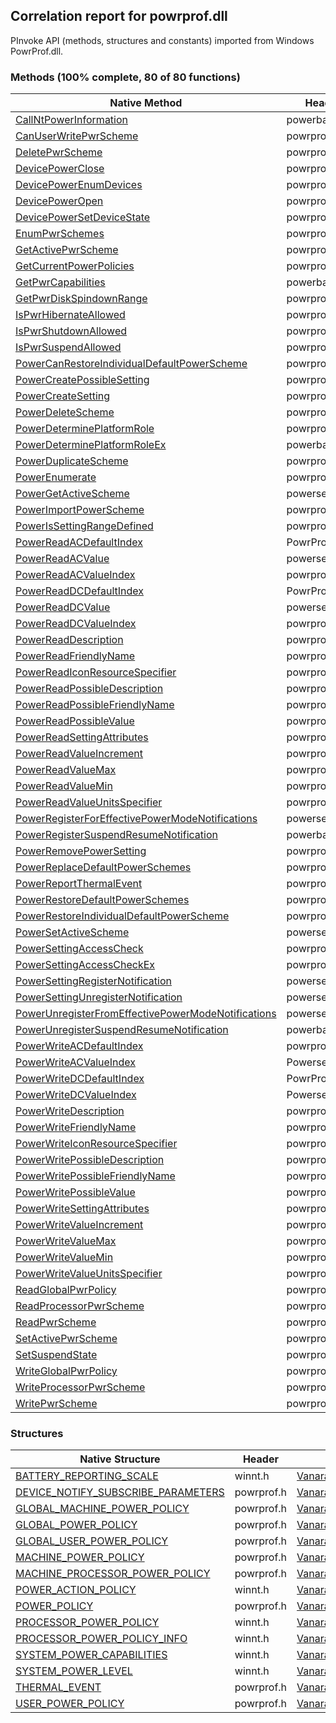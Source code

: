 ## Correlation report for powrprof.dll  
PInvoke API (methods, structures and constants) imported from Windows PowrProf.dll.

### Methods (100% complete, 80 of 80 functions)  
Native Method | Header | Managed Method  
--- | --- | ---  
[CallNtPowerInformation](https://www.google.com/search?num=5&q=CallNtPowerInformation+site%3Adocs.microsoft.com) | powerbase.h | [Vanara.PInvoke.PowrProf.CallNtPowerInformation](https://github.com/dahall/Vanara/search?l=C%23&q=CallNtPowerInformation)  
[CanUserWritePwrScheme](https://www.google.com/search?num=5&q=CanUserWritePwrScheme+site%3Adocs.microsoft.com) | powrprof.h | [Vanara.PInvoke.PowrProf.CanUserWritePwrScheme](https://github.com/dahall/Vanara/search?l=C%23&q=CanUserWritePwrScheme)  
[DeletePwrScheme](https://www.google.com/search?num=5&q=DeletePwrScheme+site%3Adocs.microsoft.com) | powrprof.h | [Vanara.PInvoke.PowrProf.DeletePwrScheme](https://github.com/dahall/Vanara/search?l=C%23&q=DeletePwrScheme)  
[DevicePowerClose](https://www.google.com/search?num=5&q=DevicePowerClose+site%3Adocs.microsoft.com) | powrprof.h | [Vanara.PInvoke.PowrProf.DevicePowerClose](https://github.com/dahall/Vanara/search?l=C%23&q=DevicePowerClose)  
[DevicePowerEnumDevices](https://www.google.com/search?num=5&q=DevicePowerEnumDevices+site%3Adocs.microsoft.com) | powrprof.h | [Vanara.PInvoke.PowrProf.DevicePowerEnumDevices](https://github.com/dahall/Vanara/search?l=C%23&q=DevicePowerEnumDevices)  
[DevicePowerOpen](https://www.google.com/search?num=5&q=DevicePowerOpen+site%3Adocs.microsoft.com) | powrprof.h | [Vanara.PInvoke.PowrProf.DevicePowerOpen](https://github.com/dahall/Vanara/search?l=C%23&q=DevicePowerOpen)  
[DevicePowerSetDeviceState](https://www.google.com/search?num=5&q=DevicePowerSetDeviceState+site%3Adocs.microsoft.com) | powrprof.h | [Vanara.PInvoke.PowrProf.DevicePowerSetDeviceState](https://github.com/dahall/Vanara/search?l=C%23&q=DevicePowerSetDeviceState)  
[EnumPwrSchemes](https://www.google.com/search?num=5&q=EnumPwrSchemes+site%3Adocs.microsoft.com) | powrprof.h | [Vanara.PInvoke.PowrProf.EnumPwrSchemes](https://github.com/dahall/Vanara/search?l=C%23&q=EnumPwrSchemes)  
[GetActivePwrScheme](https://www.google.com/search?num=5&q=GetActivePwrScheme+site%3Adocs.microsoft.com) | powrprof.h | [Vanara.PInvoke.PowrProf.GetActivePwrScheme](https://github.com/dahall/Vanara/search?l=C%23&q=GetActivePwrScheme)  
[GetCurrentPowerPolicies](https://www.google.com/search?num=5&q=GetCurrentPowerPolicies+site%3Adocs.microsoft.com) | powrprof.h | [Vanara.PInvoke.PowrProf.GetCurrentPowerPolicies](https://github.com/dahall/Vanara/search?l=C%23&q=GetCurrentPowerPolicies)  
[GetPwrCapabilities](https://www.google.com/search?num=5&q=GetPwrCapabilities+site%3Adocs.microsoft.com) | powerbase.h | [Vanara.PInvoke.PowrProf.GetPwrCapabilities](https://github.com/dahall/Vanara/search?l=C%23&q=GetPwrCapabilities)  
[GetPwrDiskSpindownRange](https://www.google.com/search?num=5&q=GetPwrDiskSpindownRange+site%3Adocs.microsoft.com) | powrprof.h | [Vanara.PInvoke.PowrProf.GetPwrDiskSpindownRange](https://github.com/dahall/Vanara/search?l=C%23&q=GetPwrDiskSpindownRange)  
[IsPwrHibernateAllowed](https://www.google.com/search?num=5&q=IsPwrHibernateAllowed+site%3Adocs.microsoft.com) | powrprof.h | [Vanara.PInvoke.PowrProf.IsPwrHibernateAllowed](https://github.com/dahall/Vanara/search?l=C%23&q=IsPwrHibernateAllowed)  
[IsPwrShutdownAllowed](https://www.google.com/search?num=5&q=IsPwrShutdownAllowed+site%3Adocs.microsoft.com) | powrprof.h | [Vanara.PInvoke.PowrProf.IsPwrShutdownAllowed](https://github.com/dahall/Vanara/search?l=C%23&q=IsPwrShutdownAllowed)  
[IsPwrSuspendAllowed](https://www.google.com/search?num=5&q=IsPwrSuspendAllowed+site%3Adocs.microsoft.com) | powrprof.h | [Vanara.PInvoke.PowrProf.IsPwrSuspendAllowed](https://github.com/dahall/Vanara/search?l=C%23&q=IsPwrSuspendAllowed)  
[PowerCanRestoreIndividualDefaultPowerScheme](https://www.google.com/search?num=5&q=PowerCanRestoreIndividualDefaultPowerScheme+site%3Adocs.microsoft.com) | powrprof.h | [Vanara.PInvoke.PowrProf.PowerCanRestoreIndividualDefaultPowerScheme](https://github.com/dahall/Vanara/search?l=C%23&q=PowerCanRestoreIndividualDefaultPowerScheme)  
[PowerCreatePossibleSetting](https://www.google.com/search?num=5&q=PowerCreatePossibleSetting+site%3Adocs.microsoft.com) | powrprof.h | [Vanara.PInvoke.PowrProf.PowerCreatePossibleSetting](https://github.com/dahall/Vanara/search?l=C%23&q=PowerCreatePossibleSetting)  
[PowerCreateSetting](https://www.google.com/search?num=5&q=PowerCreateSetting+site%3Adocs.microsoft.com) | powrprof.h | [Vanara.PInvoke.PowrProf.PowerCreateSetting](https://github.com/dahall/Vanara/search?l=C%23&q=PowerCreateSetting)  
[PowerDeleteScheme](https://www.google.com/search?num=5&q=PowerDeleteScheme+site%3Adocs.microsoft.com) | powrprof.h | [Vanara.PInvoke.PowrProf.PowerDeleteScheme](https://github.com/dahall/Vanara/search?l=C%23&q=PowerDeleteScheme)  
[PowerDeterminePlatformRole](https://www.google.com/search?num=5&q=PowerDeterminePlatformRole+site%3Adocs.microsoft.com) | powrprof.h | [Vanara.PInvoke.PowrProf.PowerDeterminePlatformRole](https://github.com/dahall/Vanara/search?l=C%23&q=PowerDeterminePlatformRole)  
[PowerDeterminePlatformRoleEx](https://www.google.com/search?num=5&q=PowerDeterminePlatformRoleEx+site%3Adocs.microsoft.com) | powerbase.h | [Vanara.PInvoke.PowrProf.PowerDeterminePlatformRoleEx](https://github.com/dahall/Vanara/search?l=C%23&q=PowerDeterminePlatformRoleEx)  
[PowerDuplicateScheme](https://www.google.com/search?num=5&q=PowerDuplicateScheme+site%3Adocs.microsoft.com) | powrprof.h | [Vanara.PInvoke.PowrProf.PowerDuplicateScheme](https://github.com/dahall/Vanara/search?l=C%23&q=PowerDuplicateScheme)  
[PowerEnumerate](https://www.google.com/search?num=5&q=PowerEnumerate+site%3Adocs.microsoft.com) | powrprof.h | [Vanara.PInvoke.PowrProf.PowerEnumerate](https://github.com/dahall/Vanara/search?l=C%23&q=PowerEnumerate)  
[PowerGetActiveScheme](https://www.google.com/search?num=5&q=PowerGetActiveScheme+site%3Adocs.microsoft.com) | powersetting.h | [Vanara.PInvoke.PowrProf.PowerGetActiveScheme](https://github.com/dahall/Vanara/search?l=C%23&q=PowerGetActiveScheme)  
[PowerImportPowerScheme](https://www.google.com/search?num=5&q=PowerImportPowerScheme+site%3Adocs.microsoft.com) | powrprof.h | [Vanara.PInvoke.PowrProf.PowerImportPowerScheme](https://github.com/dahall/Vanara/search?l=C%23&q=PowerImportPowerScheme)  
[PowerIsSettingRangeDefined](https://www.google.com/search?num=5&q=PowerIsSettingRangeDefined+site%3Adocs.microsoft.com) | powrprof.h | [Vanara.PInvoke.PowrProf.PowerIsSettingRangeDefined](https://github.com/dahall/Vanara/search?l=C%23&q=PowerIsSettingRangeDefined)  
[PowerReadACDefaultIndex](https://www.google.com/search?num=5&q=PowerReadACDefaultIndex+site%3Adocs.microsoft.com) | PowrProf.h | [Vanara.PInvoke.PowrProf.PowerReadACDefaultIndex](https://github.com/dahall/Vanara/search?l=C%23&q=PowerReadACDefaultIndex)  
[PowerReadACValue](https://www.google.com/search?num=5&q=PowerReadACValue+site%3Adocs.microsoft.com) | powersetting.h | [Vanara.PInvoke.PowrProf.PowerReadACValue](https://github.com/dahall/Vanara/search?l=C%23&q=PowerReadACValue)  
[PowerReadACValueIndex](https://www.google.com/search?num=5&q=PowerReadACValueIndex+site%3Adocs.microsoft.com) | powrprof.h | [Vanara.PInvoke.PowrProf.PowerReadACValueIndex](https://github.com/dahall/Vanara/search?l=C%23&q=PowerReadACValueIndex)  
[PowerReadDCDefaultIndex](https://www.google.com/search?num=5&q=PowerReadDCDefaultIndex+site%3Adocs.microsoft.com) | PowrProf.h | [Vanara.PInvoke.PowrProf.PowerReadDCDefaultIndex](https://github.com/dahall/Vanara/search?l=C%23&q=PowerReadDCDefaultIndex)  
[PowerReadDCValue](https://www.google.com/search?num=5&q=PowerReadDCValue+site%3Adocs.microsoft.com) | powersetting.h | [Vanara.PInvoke.PowrProf.PowerReadDCValue](https://github.com/dahall/Vanara/search?l=C%23&q=PowerReadDCValue)  
[PowerReadDCValueIndex](https://www.google.com/search?num=5&q=PowerReadDCValueIndex+site%3Adocs.microsoft.com) | powrprof.h | [Vanara.PInvoke.PowrProf.PowerReadDCValueIndex](https://github.com/dahall/Vanara/search?l=C%23&q=PowerReadDCValueIndex)  
[PowerReadDescription](https://www.google.com/search?num=5&q=PowerReadDescription+site%3Adocs.microsoft.com) | powrprof.h | [Vanara.PInvoke.PowrProf.PowerReadDescription](https://github.com/dahall/Vanara/search?l=C%23&q=PowerReadDescription)  
[PowerReadFriendlyName](https://www.google.com/search?num=5&q=PowerReadFriendlyName+site%3Adocs.microsoft.com) | powrprof.h | [Vanara.PInvoke.PowrProf.PowerReadFriendlyName](https://github.com/dahall/Vanara/search?l=C%23&q=PowerReadFriendlyName)  
[PowerReadIconResourceSpecifier](https://www.google.com/search?num=5&q=PowerReadIconResourceSpecifier+site%3Adocs.microsoft.com) | powrprof.h | [Vanara.PInvoke.PowrProf.PowerReadIconResourceSpecifier](https://github.com/dahall/Vanara/search?l=C%23&q=PowerReadIconResourceSpecifier)  
[PowerReadPossibleDescription](https://www.google.com/search?num=5&q=PowerReadPossibleDescription+site%3Adocs.microsoft.com) | powrprof.h | [Vanara.PInvoke.PowrProf.PowerReadPossibleDescription](https://github.com/dahall/Vanara/search?l=C%23&q=PowerReadPossibleDescription)  
[PowerReadPossibleFriendlyName](https://www.google.com/search?num=5&q=PowerReadPossibleFriendlyName+site%3Adocs.microsoft.com) | powrprof.h | [Vanara.PInvoke.PowrProf.PowerReadPossibleFriendlyName](https://github.com/dahall/Vanara/search?l=C%23&q=PowerReadPossibleFriendlyName)  
[PowerReadPossibleValue](https://www.google.com/search?num=5&q=PowerReadPossibleValue+site%3Adocs.microsoft.com) | powrprof.h | [Vanara.PInvoke.PowrProf.PowerReadPossibleValue](https://github.com/dahall/Vanara/search?l=C%23&q=PowerReadPossibleValue)  
[PowerReadSettingAttributes](https://www.google.com/search?num=5&q=PowerReadSettingAttributes+site%3Adocs.microsoft.com) | powrprof.h | [Vanara.PInvoke.PowrProf.PowerReadSettingAttributes](https://github.com/dahall/Vanara/search?l=C%23&q=PowerReadSettingAttributes)  
[PowerReadValueIncrement](https://www.google.com/search?num=5&q=PowerReadValueIncrement+site%3Adocs.microsoft.com) | powrprof.h | [Vanara.PInvoke.PowrProf.PowerReadValueIncrement](https://github.com/dahall/Vanara/search?l=C%23&q=PowerReadValueIncrement)  
[PowerReadValueMax](https://www.google.com/search?num=5&q=PowerReadValueMax+site%3Adocs.microsoft.com) | powrprof.h | [Vanara.PInvoke.PowrProf.PowerReadValueMax](https://github.com/dahall/Vanara/search?l=C%23&q=PowerReadValueMax)  
[PowerReadValueMin](https://www.google.com/search?num=5&q=PowerReadValueMin+site%3Adocs.microsoft.com) | powrprof.h | [Vanara.PInvoke.PowrProf.PowerReadValueMin](https://github.com/dahall/Vanara/search?l=C%23&q=PowerReadValueMin)  
[PowerReadValueUnitsSpecifier](https://www.google.com/search?num=5&q=PowerReadValueUnitsSpecifier+site%3Adocs.microsoft.com) | powrprof.h | [Vanara.PInvoke.PowrProf.PowerReadValueUnitsSpecifier](https://github.com/dahall/Vanara/search?l=C%23&q=PowerReadValueUnitsSpecifier)  
[PowerRegisterForEffectivePowerModeNotifications](https://www.google.com/search?num=5&q=PowerRegisterForEffectivePowerModeNotifications+site%3Adocs.microsoft.com) | powersetting.h | [Vanara.PInvoke.PowrProf.PowerRegisterForEffectivePowerModeNotifications](https://github.com/dahall/Vanara/search?l=C%23&q=PowerRegisterForEffectivePowerModeNotifications)  
[PowerRegisterSuspendResumeNotification](https://www.google.com/search?num=5&q=PowerRegisterSuspendResumeNotification+site%3Adocs.microsoft.com) | powerbase.h | [Vanara.PInvoke.PowrProf.PowerRegisterSuspendResumeNotification](https://github.com/dahall/Vanara/search?l=C%23&q=PowerRegisterSuspendResumeNotification)  
[PowerRemovePowerSetting](https://www.google.com/search?num=5&q=PowerRemovePowerSetting+site%3Adocs.microsoft.com) | powrprof.h | [Vanara.PInvoke.PowrProf.PowerRemovePowerSetting](https://github.com/dahall/Vanara/search?l=C%23&q=PowerRemovePowerSetting)  
[PowerReplaceDefaultPowerSchemes](https://www.google.com/search?num=5&q=PowerReplaceDefaultPowerSchemes+site%3Adocs.microsoft.com) | powrprof.h | [Vanara.PInvoke.PowrProf.PowerReplaceDefaultPowerSchemes](https://github.com/dahall/Vanara/search?l=C%23&q=PowerReplaceDefaultPowerSchemes)  
[PowerReportThermalEvent](https://www.google.com/search?num=5&q=PowerReportThermalEvent+site%3Adocs.microsoft.com) | powrprof.h | [Vanara.PInvoke.PowrProf.PowerReportThermalEvent](https://github.com/dahall/Vanara/search?l=C%23&q=PowerReportThermalEvent)  
[PowerRestoreDefaultPowerSchemes](https://www.google.com/search?num=5&q=PowerRestoreDefaultPowerSchemes+site%3Adocs.microsoft.com) | powrprof.h | [Vanara.PInvoke.PowrProf.PowerRestoreDefaultPowerSchemes](https://github.com/dahall/Vanara/search?l=C%23&q=PowerRestoreDefaultPowerSchemes)  
[PowerRestoreIndividualDefaultPowerScheme](https://www.google.com/search?num=5&q=PowerRestoreIndividualDefaultPowerScheme+site%3Adocs.microsoft.com) | powrprof.h | [Vanara.PInvoke.PowrProf.PowerRestoreIndividualDefaultPowerScheme](https://github.com/dahall/Vanara/search?l=C%23&q=PowerRestoreIndividualDefaultPowerScheme)  
[PowerSetActiveScheme](https://www.google.com/search?num=5&q=PowerSetActiveScheme+site%3Adocs.microsoft.com) | powersetting.h | [Vanara.PInvoke.PowrProf.PowerSetActiveScheme](https://github.com/dahall/Vanara/search?l=C%23&q=PowerSetActiveScheme)  
[PowerSettingAccessCheck](https://www.google.com/search?num=5&q=PowerSettingAccessCheck+site%3Adocs.microsoft.com) | powrprof.h | [Vanara.PInvoke.PowrProf.PowerSettingAccessCheck](https://github.com/dahall/Vanara/search?l=C%23&q=PowerSettingAccessCheck)  
[PowerSettingAccessCheckEx](https://www.google.com/search?num=5&q=PowerSettingAccessCheckEx+site%3Adocs.microsoft.com) | powrprof.h | [Vanara.PInvoke.PowrProf.PowerSettingAccessCheckEx](https://github.com/dahall/Vanara/search?l=C%23&q=PowerSettingAccessCheckEx)  
[PowerSettingRegisterNotification](https://www.google.com/search?num=5&q=PowerSettingRegisterNotification+site%3Adocs.microsoft.com) | powersetting.h | [Vanara.PInvoke.PowrProf.PowerSettingRegisterNotification](https://github.com/dahall/Vanara/search?l=C%23&q=PowerSettingRegisterNotification)  
[PowerSettingUnregisterNotification](https://www.google.com/search?num=5&q=PowerSettingUnregisterNotification+site%3Adocs.microsoft.com) | powersetting.h | [Vanara.PInvoke.PowrProf.PowerSettingUnregisterNotification](https://github.com/dahall/Vanara/search?l=C%23&q=PowerSettingUnregisterNotification)  
[PowerUnregisterFromEffectivePowerModeNotifications](https://www.google.com/search?num=5&q=PowerUnregisterFromEffectivePowerModeNotifications+site%3Adocs.microsoft.com) | powersetting.h | [Vanara.PInvoke.PowrProf.PowerUnregisterFromEffectivePowerModeNotifications](https://github.com/dahall/Vanara/search?l=C%23&q=PowerUnregisterFromEffectivePowerModeNotifications)  
[PowerUnregisterSuspendResumeNotification](https://www.google.com/search?num=5&q=PowerUnregisterSuspendResumeNotification+site%3Adocs.microsoft.com) | powerbase.h | [Vanara.PInvoke.PowrProf.PowerUnregisterSuspendResumeNotification](https://github.com/dahall/Vanara/search?l=C%23&q=PowerUnregisterSuspendResumeNotification)  
[PowerWriteACDefaultIndex](https://www.google.com/search?num=5&q=PowerWriteACDefaultIndex+site%3Adocs.microsoft.com) | powrprof.h | [Vanara.PInvoke.PowrProf.PowerWriteACDefaultIndex](https://github.com/dahall/Vanara/search?l=C%23&q=PowerWriteACDefaultIndex)  
[PowerWriteACValueIndex](https://www.google.com/search?num=5&q=PowerWriteACValueIndex+site%3Adocs.microsoft.com) | Powersetting.h; | [Vanara.PInvoke.PowrProf.PowerWriteACValueIndex](https://github.com/dahall/Vanara/search?l=C%23&q=PowerWriteACValueIndex)  
[PowerWriteDCDefaultIndex](https://www.google.com/search?num=5&q=PowerWriteDCDefaultIndex+site%3Adocs.microsoft.com) | PowrProf.h | [Vanara.PInvoke.PowrProf.PowerWriteDCDefaultIndex](https://github.com/dahall/Vanara/search?l=C%23&q=PowerWriteDCDefaultIndex)  
[PowerWriteDCValueIndex](https://www.google.com/search?num=5&q=PowerWriteDCValueIndex+site%3Adocs.microsoft.com) | Powersetting.h; | [Vanara.PInvoke.PowrProf.PowerWriteDCValueIndex](https://github.com/dahall/Vanara/search?l=C%23&q=PowerWriteDCValueIndex)  
[PowerWriteDescription](https://www.google.com/search?num=5&q=PowerWriteDescription+site%3Adocs.microsoft.com) | powrprof.h | [Vanara.PInvoke.PowrProf.PowerWriteDescription](https://github.com/dahall/Vanara/search?l=C%23&q=PowerWriteDescription)  
[PowerWriteFriendlyName](https://www.google.com/search?num=5&q=PowerWriteFriendlyName+site%3Adocs.microsoft.com) | powrprof.h | [Vanara.PInvoke.PowrProf.PowerWriteFriendlyName](https://github.com/dahall/Vanara/search?l=C%23&q=PowerWriteFriendlyName)  
[PowerWriteIconResourceSpecifier](https://www.google.com/search?num=5&q=PowerWriteIconResourceSpecifier+site%3Adocs.microsoft.com) | powrprof.h | [Vanara.PInvoke.PowrProf.PowerWriteIconResourceSpecifier](https://github.com/dahall/Vanara/search?l=C%23&q=PowerWriteIconResourceSpecifier)  
[PowerWritePossibleDescription](https://www.google.com/search?num=5&q=PowerWritePossibleDescription+site%3Adocs.microsoft.com) | powrprof.h | [Vanara.PInvoke.PowrProf.PowerWritePossibleDescription](https://github.com/dahall/Vanara/search?l=C%23&q=PowerWritePossibleDescription)  
[PowerWritePossibleFriendlyName](https://www.google.com/search?num=5&q=PowerWritePossibleFriendlyName+site%3Adocs.microsoft.com) | powrprof.h | [Vanara.PInvoke.PowrProf.PowerWritePossibleFriendlyName](https://github.com/dahall/Vanara/search?l=C%23&q=PowerWritePossibleFriendlyName)  
[PowerWritePossibleValue](https://www.google.com/search?num=5&q=PowerWritePossibleValue+site%3Adocs.microsoft.com) | powrprof.h | [Vanara.PInvoke.PowrProf.PowerWritePossibleValue](https://github.com/dahall/Vanara/search?l=C%23&q=PowerWritePossibleValue)  
[PowerWriteSettingAttributes](https://www.google.com/search?num=5&q=PowerWriteSettingAttributes+site%3Adocs.microsoft.com) | powrprof.h | [Vanara.PInvoke.PowrProf.PowerWriteSettingAttributes](https://github.com/dahall/Vanara/search?l=C%23&q=PowerWriteSettingAttributes)  
[PowerWriteValueIncrement](https://www.google.com/search?num=5&q=PowerWriteValueIncrement+site%3Adocs.microsoft.com) | powrprof.h | [Vanara.PInvoke.PowrProf.PowerWriteValueIncrement](https://github.com/dahall/Vanara/search?l=C%23&q=PowerWriteValueIncrement)  
[PowerWriteValueMax](https://www.google.com/search?num=5&q=PowerWriteValueMax+site%3Adocs.microsoft.com) | powrprof.h | [Vanara.PInvoke.PowrProf.PowerWriteValueMax](https://github.com/dahall/Vanara/search?l=C%23&q=PowerWriteValueMax)  
[PowerWriteValueMin](https://www.google.com/search?num=5&q=PowerWriteValueMin+site%3Adocs.microsoft.com) | powrprof.h | [Vanara.PInvoke.PowrProf.PowerWriteValueMin](https://github.com/dahall/Vanara/search?l=C%23&q=PowerWriteValueMin)  
[PowerWriteValueUnitsSpecifier](https://www.google.com/search?num=5&q=PowerWriteValueUnitsSpecifier+site%3Adocs.microsoft.com) | powrprof.h | [Vanara.PInvoke.PowrProf.PowerWriteValueUnitsSpecifier](https://github.com/dahall/Vanara/search?l=C%23&q=PowerWriteValueUnitsSpecifier)  
[ReadGlobalPwrPolicy](https://www.google.com/search?num=5&q=ReadGlobalPwrPolicy+site%3Adocs.microsoft.com) | powrprof.h | [Vanara.PInvoke.PowrProf.ReadGlobalPwrPolicy](https://github.com/dahall/Vanara/search?l=C%23&q=ReadGlobalPwrPolicy)  
[ReadProcessorPwrScheme](https://www.google.com/search?num=5&q=ReadProcessorPwrScheme+site%3Adocs.microsoft.com) | powrprof.h | [Vanara.PInvoke.PowrProf.ReadProcessorPwrScheme](https://github.com/dahall/Vanara/search?l=C%23&q=ReadProcessorPwrScheme)  
[ReadPwrScheme](https://www.google.com/search?num=5&q=ReadPwrScheme+site%3Adocs.microsoft.com) | powrprof.h | [Vanara.PInvoke.PowrProf.ReadPwrScheme](https://github.com/dahall/Vanara/search?l=C%23&q=ReadPwrScheme)  
[SetActivePwrScheme](https://www.google.com/search?num=5&q=SetActivePwrScheme+site%3Adocs.microsoft.com) | powrprof.h | [Vanara.PInvoke.PowrProf.SetActivePwrScheme](https://github.com/dahall/Vanara/search?l=C%23&q=SetActivePwrScheme)  
[SetSuspendState](https://www.google.com/search?num=5&q=SetSuspendState+site%3Adocs.microsoft.com) | powrprof.h | [Vanara.PInvoke.PowrProf.SetSuspendState](https://github.com/dahall/Vanara/search?l=C%23&q=SetSuspendState)  
[WriteGlobalPwrPolicy](https://www.google.com/search?num=5&q=WriteGlobalPwrPolicy+site%3Adocs.microsoft.com) | powrprof.h | [Vanara.PInvoke.PowrProf.WriteGlobalPwrPolicy](https://github.com/dahall/Vanara/search?l=C%23&q=WriteGlobalPwrPolicy)  
[WriteProcessorPwrScheme](https://www.google.com/search?num=5&q=WriteProcessorPwrScheme+site%3Adocs.microsoft.com) | powrprof.h | [Vanara.PInvoke.PowrProf.WriteProcessorPwrScheme](https://github.com/dahall/Vanara/search?l=C%23&q=WriteProcessorPwrScheme)  
[WritePwrScheme](https://www.google.com/search?num=5&q=WritePwrScheme+site%3Adocs.microsoft.com) | powrprof.h | [Vanara.PInvoke.PowrProf.WritePwrScheme](https://github.com/dahall/Vanara/search?l=C%23&q=WritePwrScheme)  
### Structures  
Native Structure | Header | Managed Structure  
--- | --- | ---  
[BATTERY_REPORTING_SCALE](https://www.google.com/search?num=5&q=BATTERY_REPORTING_SCALE+site%3Adocs.microsoft.com) | winnt.h | [Vanara.PInvoke.PowrProf.BATTERY_REPORTING_SCALE](https://github.com/dahall/Vanara/search?l=C%23&q=BATTERY_REPORTING_SCALE)  
[DEVICE_NOTIFY_SUBSCRIBE_PARAMETERS](https://www.google.com/search?num=5&q=DEVICE_NOTIFY_SUBSCRIBE_PARAMETERS+site%3Adocs.microsoft.com) | powrprof.h | [Vanara.PInvoke.PowrProf.DEVICE_NOTIFY_SUBSCRIBE_PARAMETERS](https://github.com/dahall/Vanara/search?l=C%23&q=DEVICE_NOTIFY_SUBSCRIBE_PARAMETERS)  
[GLOBAL_MACHINE_POWER_POLICY](https://www.google.com/search?num=5&q=GLOBAL_MACHINE_POWER_POLICY+site%3Adocs.microsoft.com) | powrprof.h | [Vanara.PInvoke.PowrProf.GLOBAL_MACHINE_POWER_POLICY](https://github.com/dahall/Vanara/search?l=C%23&q=GLOBAL_MACHINE_POWER_POLICY)  
[GLOBAL_POWER_POLICY](https://www.google.com/search?num=5&q=GLOBAL_POWER_POLICY+site%3Adocs.microsoft.com) | powrprof.h | [Vanara.PInvoke.PowrProf.GLOBAL_POWER_POLICY](https://github.com/dahall/Vanara/search?l=C%23&q=GLOBAL_POWER_POLICY)  
[GLOBAL_USER_POWER_POLICY](https://www.google.com/search?num=5&q=GLOBAL_USER_POWER_POLICY+site%3Adocs.microsoft.com) | powrprof.h | [Vanara.PInvoke.PowrProf.GLOBAL_USER_POWER_POLICY](https://github.com/dahall/Vanara/search?l=C%23&q=GLOBAL_USER_POWER_POLICY)  
[MACHINE_POWER_POLICY](https://www.google.com/search?num=5&q=MACHINE_POWER_POLICY+site%3Adocs.microsoft.com) | powrprof.h | [Vanara.PInvoke.PowrProf.MACHINE_POWER_POLICY](https://github.com/dahall/Vanara/search?l=C%23&q=MACHINE_POWER_POLICY)  
[MACHINE_PROCESSOR_POWER_POLICY](https://www.google.com/search?num=5&q=MACHINE_PROCESSOR_POWER_POLICY+site%3Adocs.microsoft.com) | powrprof.h | [Vanara.PInvoke.PowrProf.MACHINE_PROCESSOR_POWER_POLICY](https://github.com/dahall/Vanara/search?l=C%23&q=MACHINE_PROCESSOR_POWER_POLICY)  
[POWER_ACTION_POLICY](https://www.google.com/search?num=5&q=POWER_ACTION_POLICY+site%3Adocs.microsoft.com) | winnt.h | [Vanara.PInvoke.PowrProf.POWER_ACTION_POLICY](https://github.com/dahall/Vanara/search?l=C%23&q=POWER_ACTION_POLICY)  
[POWER_POLICY](https://www.google.com/search?num=5&q=POWER_POLICY+site%3Adocs.microsoft.com) | powrprof.h | [Vanara.PInvoke.PowrProf.POWER_POLICY](https://github.com/dahall/Vanara/search?l=C%23&q=POWER_POLICY)  
[PROCESSOR_POWER_POLICY](https://www.google.com/search?num=5&q=PROCESSOR_POWER_POLICY+site%3Adocs.microsoft.com) | winnt.h | [Vanara.PInvoke.PowrProf.PROCESSOR_POWER_POLICY](https://github.com/dahall/Vanara/search?l=C%23&q=PROCESSOR_POWER_POLICY)  
[PROCESSOR_POWER_POLICY_INFO](https://www.google.com/search?num=5&q=PROCESSOR_POWER_POLICY_INFO+site%3Adocs.microsoft.com) | winnt.h | [Vanara.PInvoke.PowrProf.PROCESSOR_POWER_POLICY_INFO](https://github.com/dahall/Vanara/search?l=C%23&q=PROCESSOR_POWER_POLICY_INFO)  
[SYSTEM_POWER_CAPABILITIES](https://www.google.com/search?num=5&q=SYSTEM_POWER_CAPABILITIES+site%3Adocs.microsoft.com) | winnt.h | [Vanara.PInvoke.PowrProf.SYSTEM_POWER_CAPABILITIES](https://github.com/dahall/Vanara/search?l=C%23&q=SYSTEM_POWER_CAPABILITIES)  
[SYSTEM_POWER_LEVEL](https://www.google.com/search?num=5&q=SYSTEM_POWER_LEVEL+site%3Adocs.microsoft.com) | winnt.h | [Vanara.PInvoke.PowrProf.SYSTEM_POWER_LEVEL](https://github.com/dahall/Vanara/search?l=C%23&q=SYSTEM_POWER_LEVEL)  
[THERMAL_EVENT](https://www.google.com/search?num=5&q=THERMAL_EVENT+site%3Adocs.microsoft.com) | powrprof.h | [Vanara.PInvoke.PowrProf.THERMAL_EVENT](https://github.com/dahall/Vanara/search?l=C%23&q=THERMAL_EVENT)  
[USER_POWER_POLICY](https://www.google.com/search?num=5&q=USER_POWER_POLICY+site%3Adocs.microsoft.com) | powrprof.h | [Vanara.PInvoke.PowrProf.USER_POWER_POLICY](https://github.com/dahall/Vanara/search?l=C%23&q=USER_POWER_POLICY)  
